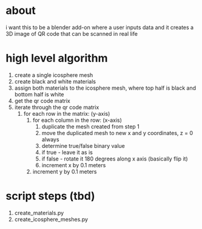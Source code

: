 # about
i want this to be a blender add-on where a user inputs data and it creates a 3D image of QR code that can be scanned in real life

# high level algorithm
1. create a single icosphere mesh
2. create black and white materials
3. assign both materials to the icosphere mesh, where top half is black and bottom half is white
4. get the qr code matrix
5. iterate through the qr code matrix
    1. for each row in the matrix: (y-axis)
        1. for each column in the row: (x-axis)
            1. duplicate the mesh created from step 1
            1. move the duplicated mesh to new x and y coordinates, z = 0 always
            1. determine true/false binary value
            1. if true - leave it as is
            1. if false - rotate it 180 degrees along x axis (basically flip it)
            1. increment x by 0.1 meters
        1. increment y by 0.1 meters

# script steps (tbd)
1. create_materials.py
2. create_icosphere_meshes.py

